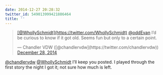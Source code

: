 ```yaml
---
date: 2014-12-27 20:28:32
twitter_id: 549013999421886464
title: ''
---
```


<blockquote class="twitter-tweet"><p lang="en" dir="ltr"><a href="https://twitter.com/WhollySchmidt?ref_src=twsrc%5Etfw">[@WhollySchmidt](https://twitter.com/WhollySchmidt)</a> <a href="https://twitter.com/oddEvan?ref_src=twsrc%5Etfw">@oddEvan</a> I’d be curious to know if it got old. Seems fun but only to a certain point.</p>&mdash; Chandler VDW ([@chandlervdw](https://twitter.com/chandlervdw)) <a href="https://twitter.com/chandlervdw/status/549013757478047744?ref_src=twsrc%5Etfw">December 28, 2014</a></blockquote>
<script async src="https://platform.twitter.com/widgets.js" charset="utf-8"></script>

[@chandlervdw](https://twitter.com/chandlervdw) [@WhollySchmidt](https://twitter.com/WhollySchmidt) I’ll keep you posted. I played through the first story the night I got it; not sure how much is left.
